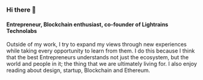 ### Hi there 👋

#### Entrepreneur, Blockchain enthusiast, co-founder of Lightrains Technolabs

Outside of my work, I try to expand my views through new experiences while taking every opportunity to learn from them. I do this because I think that the best Entrepreneurs understands not just the ecosystem, but the world and people in it; the thing that we are ultimately living for. I also enjoy reading about design, startup, Blockchain and Ethereum.

<!--
**niksmac/niksmac** is a ✨ _special_ ✨ repository because its `README.md` (this file) appears on your GitHub profile.

Here are some ideas to get you started:

- 🔭 I’m currently working on ...
- 🌱 I’m currently learning ...
- 👯 I’m looking to collaborate on ...
- 🤔 I’m looking for help with ...
- 💬 Ask me about ...
- 📫 How to reach me: ...
- 😄 Pronouns: ...
- ⚡ Fun fact: ...
-->
